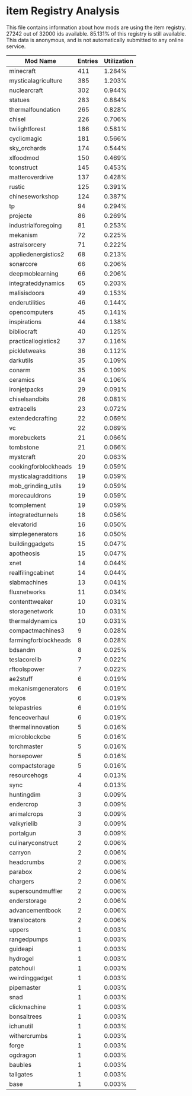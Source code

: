 # item Registry Analysis

This file contains information about how mods are using the item registry. 27242
out of 32000 ids available. 85.131% of this registry is still available. This
data is anonymous, and is not automatically submitted to any online service.


| Mod Name             | Entries | Utilization |
|----------------------|---------|-------------|
| minecraft            | 411     | 1.284%      |
| mysticalagriculture  | 385     | 1.203%      |
| nuclearcraft         | 302     | 0.944%      |
| statues              | 283     | 0.884%      |
| thermalfoundation    | 265     | 0.828%      |
| chisel               | 226     | 0.706%      |
| twilightforest       | 186     | 0.581%      |
| cyclicmagic          | 181     | 0.566%      |
| sky_orchards         | 174     | 0.544%      |
| xlfoodmod            | 150     | 0.469%      |
| tconstruct           | 145     | 0.453%      |
| matteroverdrive      | 137     | 0.428%      |
| rustic               | 125     | 0.391%      |
| chineseworkshop      | 124     | 0.387%      |
| tp                   | 94      | 0.294%      |
| projecte             | 86      | 0.269%      |
| industrialforegoing  | 81      | 0.253%      |
| mekanism             | 72      | 0.225%      |
| astralsorcery        | 71      | 0.222%      |
| appliedenergistics2  | 68      | 0.213%      |
| sonarcore            | 66      | 0.206%      |
| deepmoblearning      | 66      | 0.206%      |
| integrateddynamics   | 65      | 0.203%      |
| malisisdoors         | 49      | 0.153%      |
| enderutilities       | 46      | 0.144%      |
| opencomputers        | 45      | 0.141%      |
| inspirations         | 44      | 0.138%      |
| bibliocraft          | 40      | 0.125%      |
| practicallogistics2  | 37      | 0.116%      |
| pickletweaks         | 36      | 0.112%      |
| darkutils            | 35      | 0.109%      |
| conarm               | 35      | 0.109%      |
| ceramics             | 34      | 0.106%      |
| ironjetpacks         | 29      | 0.091%      |
| chiselsandbits       | 26      | 0.081%      |
| extracells           | 23      | 0.072%      |
| extendedcrafting     | 22      | 0.069%      |
| vc                   | 22      | 0.069%      |
| morebuckets          | 21      | 0.066%      |
| tombstone            | 21      | 0.066%      |
| mystcraft            | 20      | 0.063%      |
| cookingforblockheads | 19      | 0.059%      |
| mysticalagradditions | 19      | 0.059%      |
| mob_grinding_utils   | 19      | 0.059%      |
| morecauldrons        | 19      | 0.059%      |
| tcomplement          | 19      | 0.059%      |
| integratedtunnels    | 18      | 0.056%      |
| elevatorid           | 16      | 0.050%      |
| simplegenerators     | 16      | 0.050%      |
| buildinggadgets      | 15      | 0.047%      |
| apotheosis           | 15      | 0.047%      |
| xnet                 | 14      | 0.044%      |
| realfilingcabinet    | 14      | 0.044%      |
| slabmachines         | 13      | 0.041%      |
| fluxnetworks         | 11      | 0.034%      |
| contenttweaker       | 10      | 0.031%      |
| storagenetwork       | 10      | 0.031%      |
| thermaldynamics      | 10      | 0.031%      |
| compactmachines3     | 9       | 0.028%      |
| farmingforblockheads | 9       | 0.028%      |
| bdsandm              | 8       | 0.025%      |
| teslacorelib         | 7       | 0.022%      |
| rftoolspower         | 7       | 0.022%      |
| ae2stuff             | 6       | 0.019%      |
| mekanismgenerators   | 6       | 0.019%      |
| yoyos                | 6       | 0.019%      |
| telepastries         | 6       | 0.019%      |
| fenceoverhaul        | 6       | 0.019%      |
| thermalinnovation    | 5       | 0.016%      |
| microblockcbe        | 5       | 0.016%      |
| torchmaster          | 5       | 0.016%      |
| horsepower           | 5       | 0.016%      |
| compactstorage       | 5       | 0.016%      |
| resourcehogs         | 4       | 0.013%      |
| sync                 | 4       | 0.013%      |
| huntingdim           | 3       | 0.009%      |
| endercrop            | 3       | 0.009%      |
| animalcrops          | 3       | 0.009%      |
| valkyrielib          | 3       | 0.009%      |
| portalgun            | 3       | 0.009%      |
| culinaryconstruct    | 2       | 0.006%      |
| carryon              | 2       | 0.006%      |
| headcrumbs           | 2       | 0.006%      |
| parabox              | 2       | 0.006%      |
| chargers             | 2       | 0.006%      |
| supersoundmuffler    | 2       | 0.006%      |
| enderstorage         | 2       | 0.006%      |
| advancementbook      | 2       | 0.006%      |
| translocators        | 2       | 0.006%      |
| uppers               | 1       | 0.003%      |
| rangedpumps          | 1       | 0.003%      |
| guideapi             | 1       | 0.003%      |
| hydrogel             | 1       | 0.003%      |
| patchouli            | 1       | 0.003%      |
| weirdinggadget       | 1       | 0.003%      |
| pipemaster           | 1       | 0.003%      |
| snad                 | 1       | 0.003%      |
| clickmachine         | 1       | 0.003%      |
| bonsaitrees          | 1       | 0.003%      |
| ichunutil            | 1       | 0.003%      |
| withercrumbs         | 1       | 0.003%      |
| forge                | 1       | 0.003%      |
| ogdragon             | 1       | 0.003%      |
| baubles              | 1       | 0.003%      |
| tallgates            | 1       | 0.003%      |
| base                 | 1       | 0.003%      |
